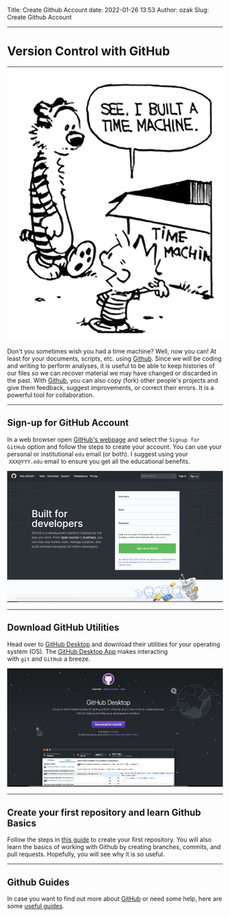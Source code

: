 Title: Create Github Account
date: 2022-01-26 13:53
Author: ozak
Slug: Create Github Account

---

# Version Control with GitHub
------------------------------------------------------------

![Calvin and Hobbes Time Machine](../images/pics/fun/CalvinHobbesTimeMachine.jpg)

Don't you sometimes wish you had a time machine? Well, now you can! At least for your documents, scripts, etc. using [Github](https://github.com/). Since we will be coding and writing to perform analyses, it is useful to be able to keep histories of our files so we can recover material we may have changed or discarded in the past. With [Github](https://github.com/), you can also copy (fork) other people's projects and give them feedback, suggest improvements, or correct their errors. It is a powerful tool for collaboration.

* * *

Sign-up for GitHub Account
------------------------------------------------------------------------------------------------------------------------------------------------------
In a web browser open [GitHub's webpage](https://github.com/) and select the `Signup for GitHub` option and follow the steps to create your account. You can use your personal or institutional `edu` email (or both). I suggest using your  `XXX@YYY.edu` email to ensure you get all the educational benefits.

[![sign-up-github](https://github.com/SMU-Economic-Growth-and-Development/assignment-1-starting-with-github-WilliamJCunningham/raw/master/pics/sign-up-github.png)](https://github.com/)

* * *


Download GitHub Utilities
------------------------------------------------------------------------------------------------------------------------------------------------------------------

Head over to [GitHub Desktop](https://desktop.github.com/) and download their utilities for your operating system (OS). The [GitHub Desktop App](https://desktop.github.com/) makes interacting with `git` and `GitHub` a breeze.

[![Github-Desktop](https://github.com/SMU-Economic-Growth-and-Development/assignment-1-starting-with-github-WilliamJCunningham/raw/master/pics/Github-Desktop.png)](https://desktop.github.com/)

* * *

Create your first repository and learn Github Basics
------------------------------------------------------------------------------------------------------------------------------------------------------------------------------------------------------------------------

Follow the steps in [this guide](https://guides.github.com/activities/hello-world/) to create your first repository. You will also learn the basics of working with Github by creating branches, commits, and pull requests. Hopefully, you will see why it is so useful.

* * *


Github Guides
------------------------------------------------------------------------------------------------------------------------------------------

In case you want to find out more about [GitHub](https://github.com/) or need some help, here are some [useful guides](https://guides.github.com/).